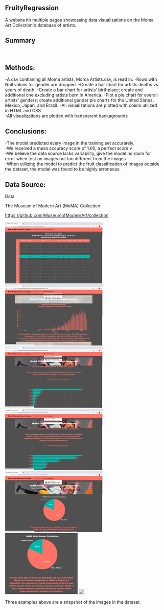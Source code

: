 ## FruityRegression ##

A website ith multiple pages showcasing data visualizations on the Moma Art Collection's database of artists. <br/>

## Summary ##

 <br/>

## Methods: ##
-A csv contianing all Moma artists, Moma Artists.csv, is read in. 
-Rows with Null values for gender are dropped. 
-Create a bar chart for artists deaths vs. years of death. 
-Create a bar chart for artists' birthplace; create and additional one excluding artists born in America. 
-Plot a pie chart for overall artists' genders; create additional gender pie charts for the United States, Mexico, Japan, and Brazil. 
-All visualizations are plotted with colors utilized in HTML and CSS<br/>
-All visualizations are plotted with transparent backagrounds<br/>

## Conclusions: ##

-The model predicted every image in the training set accurately. <br/>
-We received a mean accuracy score of 1.00, a perfect score.v<br/>
-We believe the data source lacks variability, give the model no room for error when test on images not too different from the images <br/>
-When utilizing the model to predict the fruit classification of images outside the dataset, the model was found to be highly erroneous.<br/>

## Data Source: ##

Data <br/>

The Museum of Modern Art (MoMA) Collection<br/>


https://github.com/MuseumofModernArt/collection <br/>

<img src="/images/HTML_screenshots/HTML_data.png" height=200>
<img src="/images/HTML_screenshots/HTML_deaths.png" height=200>
<img src="/images/HTML_screenshots/HTML_birth.png" height=200>
<img src="/images/HTML_screenshots/HTML_birth_abroad.png" height=200>
<img src="/images/HTML_screenshots/HTML_gender.png" height=200>
<img src="/images/HTML_screenshots/HTML_gender_overall.png" height=200>
<img src="/images/HTML_screenshots/HTML_HTML_gender_USJAPBRAMEX.png" height=200>

Three examples above are a snapshot of the images in the dataset. <br/>

